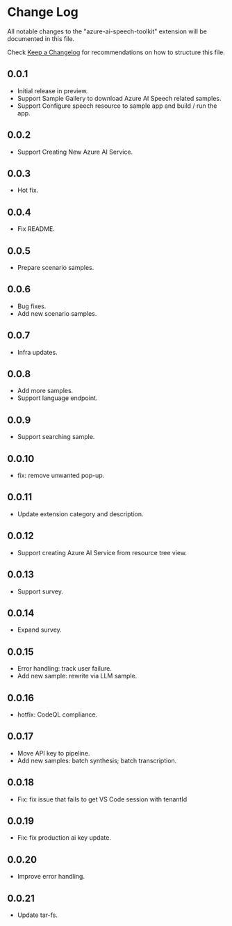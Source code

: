 # Change Log

All notable changes to the "azure-ai-speech-toolkit" extension will be documented in this file.

Check [Keep a Changelog](http://keepachangelog.com/) for recommendations on how to structure this file.

## 0.0.1

- Initial release in preview.
- Support Sample Gallery to download Azure AI Speech related samples.
- Support Configure speech resource to sample app and build / run the app.

## 0.0.2

- Support Creating New Azure AI Service.

## 0.0.3

- Hot fix.

## 0.0.4

- Fix README.

## 0.0.5

- Prepare scenario samples.

## 0.0.6

- Bug fixes.
- Add new scenario samples.

## 0.0.7

- Infra updates.

## 0.0.8

- Add more samples.
- Support language endpoint.

## 0.0.9

- Support searching sample.

## 0.0.10

- fix: remove unwanted pop-up.

## 0.0.11

- Update extension category and description.

## 0.0.12

- Support creating Azure AI Service from resource tree view.

## 0.0.13

- Support survey.

## 0.0.14

- Expand survey.

## 0.0.15

- Error handling: track user failure.
- Add new sample: rewrite via LLM sample.

## 0.0.16

- hotfix: CodeQL compliance.

## 0.0.17

- Move API key to pipeline.
- Add new samples: batch synthesis; batch transcription.

## 0.0.18

- Fix: fix issue that fails to get VS Code session with tenantId


## 0.0.19

- Fix: fix production ai key update.

## 0.0.20

- Improve error handling.

## 0.0.21

- Update tar-fs.